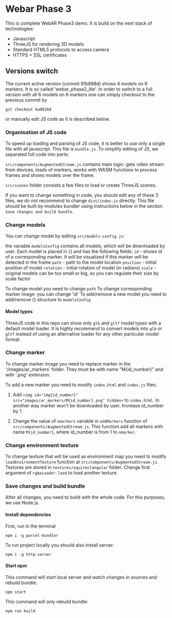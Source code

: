 # Webar Phase 3
This is complete WebAR Phase3 demo.
It is build on the next stack of technologies:
* Javascript
* ThreeJS for rendering 3D models
* Standard HTML5 protocols to access camera
* HTTPS + SSL certificates


## Versions switch

The current active version (commit 81b888d) shows 4 models on 6 markers. It is so called 'webar_phase2_lite'.
In order to switch to a full version with all 6 models on 6 markers one can simply checkout to the previous commit by
```
git checkout 6a0016d
```
or manually edit JS code as it is described below.


### Organisation of JS code
To speed up loading and parsing of JS code, it is better to use only a single file with all javascript. This file is `bundle.js`. To simplify editing of JS, we separated full code into parts: 

`src/components/AugmentedStream.js` contains main logic: gets video stream from devices, loads of markers, works with WASM functions to process frames and shows models over the frame.

`src/scenes` folder consists a few files to load or create ThreeJS scenes.


If you want to change something in code, you should edit any of these 3 files, we do not recommend to change `dist/index.js` directly. This file should be built by modules bundler using instructions below in the section `Save changes and build bundle`.


### Change models
You can change model by editing `src/models-config.js`:

the variable `modelsConfig` contains all models, which will be downloaded by user. Each model is placed in {} and has the following fields:
`id` - shows id of a corresponding marker. It will be visualized if this marker will be detected in the frame
`path` - path to the model location
`position` - initial position of model
`rotation` - initial rotation of model (in radians)
`scale` - original models can be too small or big, so you can regulate their size by scale factor

To change model you need to change `path`
To change corresponding marker image: you can change 'id'
To add/remove a new model you need to add/remove {} structure to `modelsConfig`

#### Model types

ThreeJS code in this repo can show only `glb` and `gltf` model types with a default model loader. It is highly recommend to convert models into `glb` or `gltf` instead of using an alternative loader for any other particular model format.


### Change marker
To change marker image you need to replace marker in the '/images/ar_markers' folder. They must be with name "M{id_number}" and with '.png' extension.

To add a new marker you need to modify `index.html` and `index.js` files:

1) Add  `<img id="img{id_number}" src="images/ar_markers/M{id_number}.png" hidden>` to `index.html`. In another way marker won't be downloaded by user. Increase id_number by 1.

2) Change the value of `nmarkers` variable in `addMarkers` function of `src/components/AugmentedStream.js`. This function add all markers with name `M{id_number}`, where id_number is from 1 to `nmarker`.


### Change environment texture
To change texture that will be used as environment map you need to modify `loadEnvironmentTexture` function at `src/components/AugmentedStream.js`.
Textures are stored in `textures/equirectangular` folder. Change first argument of `rgbeLoader.load` to load another texture.


### Save changes and build bundle
After all changes, you need to build with the whole code. For this purposes, we use Node.js.

#### Install dependencies
First, run in the terminal
```
npm i -g parcel-bundler
```

To run project locally you should also install server:
```
npm i -g http-server
```

#### Start npm
This command will start local server and watch changes in sources and rebuild bundle:
```
npm start
```

This command will only rebuild bundle:
```
npm run build
```
